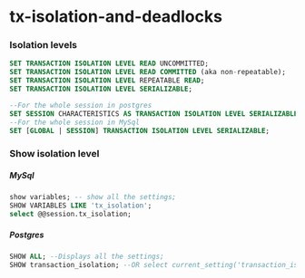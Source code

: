 # tx-isolation-and-deadlocks

### Isolation levels

```sql
SET TRANSACTION ISOLATION LEVEL READ UNCOMMITTED;
SET TRANSACTION ISOLATION LEVEL READ COMMITTED (aka non-repeatable);
SET TRANSACTION ISOLATION LEVEL REPEATABLE READ;
SET TRANSACTION ISOLATION LEVEL SERIALIZABLE;

--For the whole session in postgres
SET SESSION CHARACTERISTICS AS TRANSACTION ISOLATION LEVEL SERIALIZABLE;
--For the whole session in MySql
SET [GLOBAL | SESSION] TRANSACTION ISOLATION LEVEL SERIALIZABLE;
```

### Show isolation level

##### MySql
```sql
show variables; -- show all the settings;
SHOW VARIABLES LIKE 'tx_isolation';
select @@session.tx_isolation;
```

##### Postgres
```sql
SHOW ALL; --Displays all the settings;
SHOW transaction_isolation; --OR select current_setting('transaction_isolation');
```
